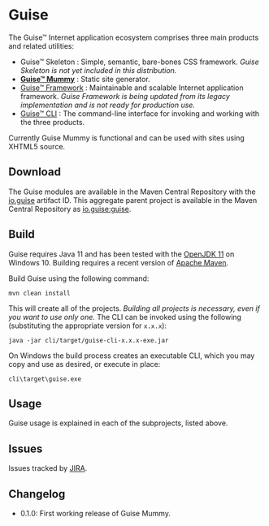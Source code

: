 # Guise

The Guise™ Internet application ecosystem comprises three main products and related utilities:

* Guise™ Skeleton
: Simple, semantic, bare-bones CSS framework. _Guise Skeleton is not yet included in this distribution._
* **[Guise™ Mummy](mummy/)**
: Static site generator.
* [Guise™ Framework](framework/)
: Maintainable and scalable Internet application framework. _Guise Framework is being updated from its legacy implementation and is not ready for production use._
* [Guise™ CLI](cli/)
: The command-line interface for invoking and working with the three products.

Currently Guise Mummy is functional and can be used with sites using XHTML5 source.

## Download

The Guise modules are available in the Maven Central Repository with the [io.guise](https://search.maven.org/search?q=g:io.guise) artifact ID. This aggregate parent project is available in the Maven Central Repository as [io.guise:guise](https://search.maven.org/search?q=g:io.guise%20AND%20a:guise).

## Build

Guise requires Java 11 and has been tested with the [OpenJDK 11](https://openjdk.java.net/projects/jdk/11/) on Windows 10. Building requires a recent version of [Apache Maven](https://maven.apache.org/).

Build Guise using the following command:

```
mvn clean install
```

This will create all of the projects. _Building all projects is necessary, even if you want to use only one._ The CLI can be invoked using the following (substituting the appropriate version for `x.x.x`):

```
java -jar cli/target/guise-cli-x.x.x-exe.jar
```

On Windows the build process creates an executable CLI, which you may copy and use as desired, or execute in place:

```
cli\target\guise.exe
```

## Usage

Guise usage is explained in each of the subprojects, listed above.

## Issues

Issues tracked by [JIRA](https://globalmentor.atlassian.net/projects/GUISE).

## Changelog

- 0.1.0: First working release of Guise Mummy.
